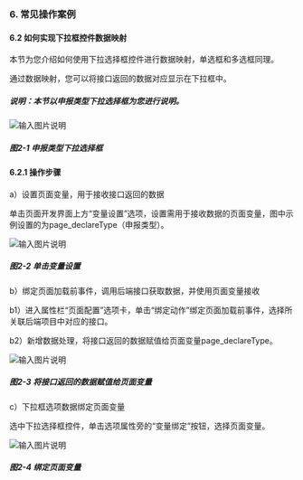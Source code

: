 ### 6. 常见操作案例

#### 6.2 如何实现下拉框控件数据映射

本节为您介绍如何使用下拉选择框控件进行数据映射，单选框和多选框同理。

通过数据映射，您可以将接口返回的数据对应显示在下拉框中。

##### 说明：本节以申报类型下拉选择框为您进行说明。

![输入图片说明](../../../images/%20SoFlu%EF%BC%88%E5%89%8D%E7%AB%AF%EF%BC%89%E5%85%A8%E8%87%AA%E5%8A%A8%E5%BC%80%E5%8F%91%E5%B9%B3%E5%8F%B0%E6%95%99%E7%A8%8B/1.%20%E6%9C%80%E6%96%B0%E7%89%88%E6%9C%AC%20-%20%E6%9B%B4%E6%96%B0%E6%97%A5%E6%9C%9F%20-%202023.01.10/6.%20%E5%B8%B8%E8%A7%81%E6%93%8D%E4%BD%9C%E6%A1%88%E4%BE%8B/2-1.png)

##### 图2-1 申报类型下拉选择框

#### 6.2.1 操作步骤

a）设置页面变量，用于接收接口返回的数据

单击页面开发界面上方“变量设置”选项，设置需用于接收数据的页面变量，图中示例设置的为page_declareType（申报类型）。

![输入图片说明](../../../images/%20SoFlu%EF%BC%88%E5%89%8D%E7%AB%AF%EF%BC%89%E5%85%A8%E8%87%AA%E5%8A%A8%E5%BC%80%E5%8F%91%E5%B9%B3%E5%8F%B0%E6%95%99%E7%A8%8B/1.%20%E6%9C%80%E6%96%B0%E7%89%88%E6%9C%AC%20-%20%E6%9B%B4%E6%96%B0%E6%97%A5%E6%9C%9F%20-%202023.01.10/6.%20%E5%B8%B8%E8%A7%81%E6%93%8D%E4%BD%9C%E6%A1%88%E4%BE%8B/2-2.png)

##### 图2-2 单击变量设置

b）绑定页面加载前事件，调用后端接口获取数据，并使用页面变量接收

b1）进入属性栏“页面配置”选项卡，单击“绑定动作”绑定页面加载前事件，选择所关联后端项目中对应的接口。

b2）新增数据处理，将接口返回的数据赋值给页面变量page_declareType。

![输入图片说明](../../../images/%20SoFlu%EF%BC%88%E5%89%8D%E7%AB%AF%EF%BC%89%E5%85%A8%E8%87%AA%E5%8A%A8%E5%BC%80%E5%8F%91%E5%B9%B3%E5%8F%B0%E6%95%99%E7%A8%8B/1.%20%E6%9C%80%E6%96%B0%E7%89%88%E6%9C%AC%20-%20%E6%9B%B4%E6%96%B0%E6%97%A5%E6%9C%9F%20-%202023.01.10/6.%20%E5%B8%B8%E8%A7%81%E6%93%8D%E4%BD%9C%E6%A1%88%E4%BE%8B/2-3.png)

##### 图2-3 将接口返回的数据赋值给页面变量

c）下拉框选项数据绑定页面变量

选中下拉选择框控件，单击选项属性旁的“变量绑定”按钮，选择页面变量。

![输入图片说明](../../../images/%20SoFlu%EF%BC%88%E5%89%8D%E7%AB%AF%EF%BC%89%E5%85%A8%E8%87%AA%E5%8A%A8%E5%BC%80%E5%8F%91%E5%B9%B3%E5%8F%B0%E6%95%99%E7%A8%8B/1.%20%E6%9C%80%E6%96%B0%E7%89%88%E6%9C%AC%20-%20%E6%9B%B4%E6%96%B0%E6%97%A5%E6%9C%9F%20-%202023.01.10/6.%20%E5%B8%B8%E8%A7%81%E6%93%8D%E4%BD%9C%E6%A1%88%E4%BE%8B/2-4.png)

##### 图2-4 绑定页面变量
